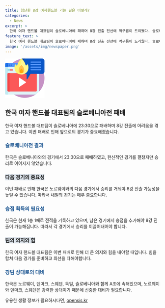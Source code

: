 ```yaml
---
title: 험난한 8강 여자핸드볼 가는 길은 어떻게?
categories:
  - News
excerpt: >
  한국 여자 핸드볼 대표팀이 슬로베니아에 패하며 8강 진출 전선에 먹구름이 드리웠다. 슬로베니아에 23-30으로 패배한 대표팀은 올림픽에서 금메달 노린다. 류은희의 퇴장과 7골 따놓으며 패배했다. 경기 날짜에 노르웨이와 3차전 남았다. 한국은 8강 티켓을 확보하기 위해 승점을 얻어야 한다.
feature_text: >
  한국 여자 핸드볼 대표팀이 슬로베니아에 패하며 8강 진출 전선에 먹구름이 드리웠다. 슬로베니아에 23-30으로 패배한 대표팀은 올림픽에서 금메달 노린다. 류은희의 퇴장과 7골 따놓으며 패배했다. 경기 날짜에 노르웨이와 3차전 남았다. 한국은 8강 티켓을 확보하기 위해 승점을 얻어야 한다.
image: '/assets/img/newspaper.png'
---
```


<p><img src="/assets/img/news.png" alt="rentncar 속보" /></p>

<h2 data-ke-size="size26">한국 여자 핸드볼 대표팀의 슬로베니아전 패배</h2>

<p data-ke-size="size16">한국 여자 핸드볼 대표팀이 슬로베니아에 23:30으로 패배하며 8강 진출에 어려움을 겪고 있습니다. 이번 패배로 인해 앞으로의 경기가 중요해졌습니다.</p>

<h3><b><span style="color: #1a5490;">슬로베니아전 결과</span></b></h3>

<p data-ke-size="size16">한국은 슬로베니아와의 경기에서 23:30으로 패배하였고, 헌신적인 경기를 펼쳤지만 승리로 이어지지 않았습니다.</p>

<h3><b><span style="background-color: #21538527;">다음 경기의 중요성</span></b></h3>

<p data-ke-size="size16">이번 패배로 인해 한국은 노르웨이와의 다음 경기에서 승리를 거둬야 8강 진출 가능성을 높일 수 있습니다. 따라서 내일의 경기는 매우 중요합니다.</p>

<h3><b><span style="color: #1a5490;">승점 획득의 필요성</span></b></h3>

<p data-ke-size="size16">한국은 현재 1승 1패로 전적을 기록하고 있으며, 남은 경기에서 승점을 추가해야 8강 진출이 가능해집니다. 따라서 각 경기에서 승리를 이끌어내어야 합니다.</p>

<h3><b><span style="background-color: #21538527;">팀의 의지와 힘</span></b></h3>

<p data-ke-size="size16">한국 여자 핸드볼 대표팀은 이번 패배로 인해 더 큰 의지와 힘을 내야할 때입니다. 힘을 합쳐 다음 경기를 준비하고 최선을 다해야합니다.</p>

<h3><b><span style="color: #1a5490;">강팀 상대로의 대비</span></b></h3>

<p data-ke-size="size16">한국은 노르웨이, 덴마크, 스웨덴, 독일, 슬로베니아와 함께 A조에 속해있으며, 노르웨이와 덴마크, 스웨덴은 강력한 상대이기 때문에 신중한 대비가 필요합니다.</p>
유용한 생활 정보가 필요하시다면, <a href="https://opensis.kr" rel="dofollow">opensis.kr</a>


